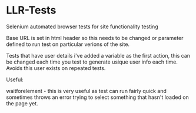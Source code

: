 LLR-Tests
=========

Selenium automated browser tests for site functionality testing


Base URL is set in html header so this needs to be changed or parameter defined to run test on particular verions of the site.

Tests that have user details i've added a variable as the first action, this can be changed each time you test to generate usique user info each time. Avoids this user exists on repeated tests.


Useful:

waitforelement - this is very useful as test can run fairly quick and sometimes throws an error trying to select something that hasn't loaded on the page yet.

